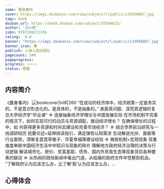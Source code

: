 ```yaml
---
name: 置身事内
cover: https://img1.doubanio.com/view/subject/l/public/s33956867.jpg
tags: book
douban_url: https://book.douban.com/subject/35546622/
author: '兰小欢'
isbn: 9787208171336
rating:  9.0 
banner: "https://img1.doubanio.com/view/subject/l/public/s33956867.jpg"
banner_icon: 📚
publish: 上海人民出版社
pagecount: 340
pageprogress: 
progress: ⭐⭐⭐⭐
status: 想看
---
```

## 内容简介
《置身事内》
![bookcover|inlR|260](https://img1.doubanio.com/view/subject/l/public/s33956867.jpg)
“在成功的经济体中，经济政策一定是务实的，不是意识形态化的。是具体的，不是抽象的。”
直面真问题、深究真逻辑的复旦大学经济学“毕业课”
☆ 连接抽象经济学理论与中国发展实际
在市场机制不完善的情况下，如何实现可行的动员与资源调配，推动经济增长？
在确保增长的过程中，如 何获得更多资源和时间去建设和完善市场经济？
☆ 结合学界前沿研究与一线调研经历
扼要论述+延伸阅读指引，满足弹性认知需求
生动解说光伏、面板等行业案例，清晰复盘宽窄巷子、华夏幸福等建设经验
☆ 微观机制+宏观现象 双重维度串联中国经济生活中中知识与现象的碎片
理解地方政府经济治理的决策与行动逻辑
解读城市化、房价、贫富差距、债务、国内外贸易生态等现象背后各种要素的联动
☆ 从热闹的政经新闻中看出门道，从枯燥的政府文件中觉察到机会。
“了解政府认为应该怎么办，比了解‘我’认为应该怎么办，...

## 心得体会
